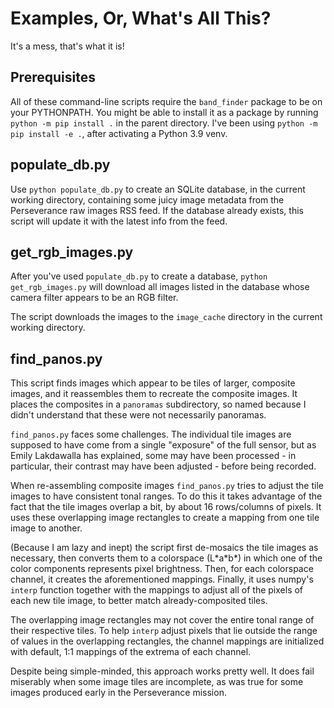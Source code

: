 # Examples, Or, What's All This?

It's a mess, that's what it is!

## Prerequisites

All of these command-line scripts require the `band_finder` package to be on your PYTHONPATH.  You might be able to install it as a package by running `python -m pip install .` in the parent directory.  I've been using `python -m pip install -e .`, after activating a Python 3.9 venv.

## populate_db.py

Use `python populate_db.py` to create an SQLite database, in the current working directory, containing some juicy image metadata from the Perseverance raw images RSS feed.  If the database already exists, this script will update it with the latest info from the feed.

## get_rgb_images.py

After you've used `populate_db.py` to create a database, `python get_rgb_images.py` will download all images listed in the database whose camera filter appears to be an RGB filter.

The script downloads the images to the `image_cache` directory in the current working directory.

## find_panos.py

This script finds images which appear to be tiles of larger, composite images, and it reassembles them to recreate the composite images.  It places the composites in a `panoramas` subdirectory, so named because I didn't understand that these were not necessarily panoramas.

`find_panos.py` faces some challenges.  The individual tile images are supposed to have come from a single "exposure" of the full sensor, but as Emily Lakdawalla has explained, some may have been processed - in particular, their contrast may have been adjusted - before being recorded.

When re-assembling composite images `find_panos.py` tries to adjust the tile images to have consistent tonal ranges.  To do this it takes advantage of the fact that the tile images overlap a bit, by about 16 rows/columns of pixels.  It uses these overlapping image rectangles to create a mapping from one tile image to another.

(Because I am lazy and inept) the script first de-mosaics the tile images as necessary, then converts them to a colorspace (L\*a\*b\*) in which one of the color components represents pixel brightness.  Then, for each colorspace channel, it creates the aforementioned mappings.  Finally, it uses numpy's `interp` function together with the mappings to adjust all of the pixels of each new tile image, to better match already-composited tiles.

The overlapping image rectangles may not cover the entire tonal range of their respective tiles.  To help `interp` adjust pixels that lie outside the range of values in the overlapping rectangles, the channel mappings are initialized with default, 1:1 mappings of the extrema of each channel.

Despite being simple-minded, this approach works pretty well.  It does fail miserably when some image tiles are incomplete, as was true for some images produced early in the Perseverance mission.

